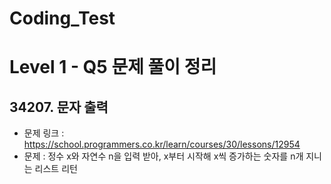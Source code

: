 # Coding_Test

# Level 1 - Q5 문제 풀이 정리

## 34207. 문자 출력
- 문제 링크 : https://school.programmers.co.kr/learn/courses/30/lessons/12954
- 문제 : 정수 x와 자연수 n을 입력 받아, x부터 시작해 x씩 증가하는 숫자를 n개 지니는 리스트 리턴
